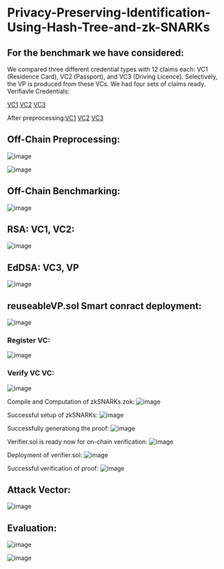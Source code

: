 # Privacy-Preserving-Identification-Using-Hash-Tree-and-zk-SNARKs

## For the benchmark we have considered:

We compared three different credential types with 12 claims each: VC1 (Residence Card), VC2 (Passport), and VC3 (Driving Licence).  Selectively, the VP is produced from these VCs.  We had four sets of claims ready.
Verifiavle Credentials:

[VC1](TestFinal/residencecardW3CVC.json) [VC2](TestFinal/passportW3CVC.json) [VC3](TestFinal/drivingLichenceW3CVC.json)

After preprocessing:[VC1](TestFinal/Residence_Card.json) [VC2](TestFinal/Passport.jso) [VC3](TestFinal/Driving_License.json)


## Off-Chain Preprocessing:

![image](https://github.com/user-attachments/assets/938bd203-7610-4b4f-8946-b7720ce4ec0b)


![image](https://github.com/user-attachments/assets/782a3eb8-5232-41c9-95e8-c9c65fcd1423)

## Off-Chain Benchmarking:

![image](https://github.com/user-attachments/assets/4012da06-76a0-4125-b927-190ed3bad235)


## RSA: VC1, VC2:


![image](https://github.com/user-attachments/assets/5a53a29c-1acc-44d6-957a-68edf89bc768)

## EdDSA: VC3, VP
![image](https://github.com/user-attachments/assets/5fb865c6-abdc-420c-8969-1866df0a0cd1)


## reuseableVP.sol Smart conract deployment: 
![image](https://github.com/user-attachments/assets/6d7c7906-c79c-41a8-a1d2-07ef3dae276d)

### Register VC:
![image](https://github.com/user-attachments/assets/c7784676-e53f-4aa0-ab8f-6342e5a737bb)


### Verify VC VC:

![image](https://github.com/user-attachments/assets/91c48080-9664-459a-b8c8-b8392652dbce)


Compile and Computation of zkSNARKs.zok:
![image](https://github.com/user-attachments/assets/75971526-61ad-48f0-a9db-f663ce7a6375)

Successful setup of zkSNARKs:
![image](https://github.com/user-attachments/assets/8ead40f3-6f93-4534-98c9-729c33397778)

Successfully generationg the proof:
![image](https://github.com/user-attachments/assets/0db5cbf3-a716-4645-bf97-01b6257c3e8a)

Verifier.sol is ready now for on-chain verification:
![image](https://github.com/user-attachments/assets/63a9b83d-11f9-4d2b-a5a3-4f98cb305b38)

Deployment of verifier.sol:
![image](https://github.com/user-attachments/assets/1febec3b-49bf-416b-b4ca-79a7a9b3cafd)


Successful verification of proof:
![image](https://github.com/user-attachments/assets/605aa197-ea1b-4c65-b660-b35a10dd9959)




## Attack Vector:

![image](https://github.com/user-attachments/assets/173d9c3d-ac56-4190-8239-343daf1f0429)

## Evaluation:
![image](https://github.com/user-attachments/assets/28ccfbbe-d0be-4d75-967c-bebaf8d30296)


![image](https://github.com/user-attachments/assets/d31727e7-1aea-4417-bd94-3450e606aacc)






